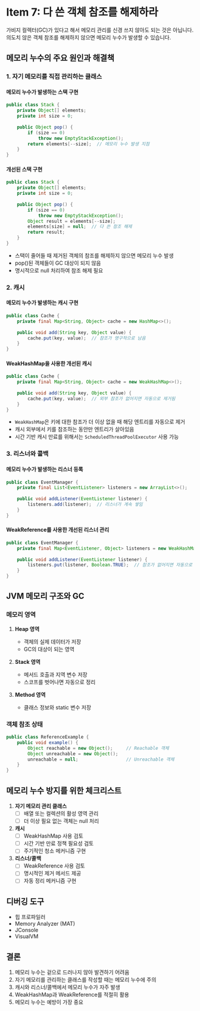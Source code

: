 # Item 7: 다 쓴 객체 참조를 해제하라

가비지 컬렉터(GC)가 있다고 해서 메모리 관리를 신경 쓰지 않아도 되는 것은 아닙니다. 의도치 않은 객체 참조를 해제하지 않으면 메모리 누수가 발생할 수 있습니다.

## 메모리 누수의 주요 원인과 해결책

### 1. 자기 메모리를 직접 관리하는 클래스

#### 메모리 누수가 발생하는 스택 구현
```java
public class Stack {
    private Object[] elements;
    private int size = 0;
    
    public Object pop() {
        if (size == 0)
            throw new EmptyStackException();
        return elements[--size];  // 메모리 누수 발생 지점
    }
}
```

#### 개선된 스택 구현
```java
public class Stack {
    private Object[] elements;
    private int size = 0;
    
    public Object pop() {
        if (size == 0)
            throw new EmptyStackException();
        Object result = elements[--size];
        elements[size] = null;  // 다 쓴 참조 해제
        return result;
    }
}
```

- 스택이 줄어들 때 제거된 객체의 참조를 해제하지 않으면 메모리 누수 발생
- pop()된 객체들이 GC 대상이 되지 않음
- 명시적으로 null 처리하여 참조 해제 필요

### 2. 캐시

#### 메모리 누수가 발생하는 캐시 구현
```java
public class Cache {
    private final Map<String, Object> cache = new HashMap<>();
    
    public void add(String key, Object value) {
        cache.put(key, value);  // 참조가 영구적으로 남음
    }
}
```

#### WeakHashMap을 사용한 개선된 캐시
```java
public class Cache {
    private final Map<String, Object> cache = new WeakHashMap<>();
    
    public void add(String key, Object value) {
        cache.put(key, value);  // 외부 참조가 없어지면 자동으로 제거됨
    }
}
```

- `WeakHashMap`은 키에 대한 참조가 더 이상 없을 때 해당 엔트리를 자동으로 제거
- 캐시 외부에서 키를 참조하는 동안만 엔트리가 살아있음
- 시간 기반 캐시 만료를 위해서는 `ScheduledThreadPoolExecutor` 사용 가능

### 3. 리스너와 콜백

#### 메모리 누수가 발생하는 리스너 등록
```java
public class EventManager {
    private final List<EventListener> listeners = new ArrayList<>();
    
    public void addListener(EventListener listener) {
        listeners.add(listener);  // 리스너가 계속 쌓임
    }
}
```

#### WeakReference를 사용한 개선된 리스너 관리
```java
public class EventManager {
    private final Map<EventListener, Object> listeners = new WeakHashMap<>();
    
    public void addListener(EventListener listener) {
        listeners.put(listener, Boolean.TRUE);  // 참조가 없어지면 자동으로 제거됨
    }
}
```

## JVM 메모리 구조와 GC

### 메모리 영역
1. **Heap 영역**
    - 객체의 실제 데이터가 저장
    - GC의 대상이 되는 영역

2. **Stack 영역**
    - 메서드 호출과 지역 변수 저장
    - 스코프를 벗어나면 자동으로 정리

3. **Method 영역**
    - 클래스 정보와 static 변수 저장

### 객체 참조 상태
```java
public class ReferenceExample {
    public void example() {
        Object reachable = new Object();     // Reachable 객체
        Object unreachable = new Object();
        unreachable = null;                  // Unreachable 객체
    }
}
```

## 메모리 누수 방지를 위한 체크리스트

1. **자기 메모리 관리 클래스**
    - [ ] 배열 또는 컬렉션의 활성 영역 관리
    - [ ] 더 이상 필요 없는 객체는 null 처리

2. **캐시**
    - [ ] WeakHashMap 사용 검토
    - [ ] 시간 기반 만료 정책 필요성 검토
    - [ ] 주기적인 청소 메커니즘 구현

3. **리스너/콜백**
    - [ ] WeakReference 사용 검토
    - [ ] 명시적인 제거 메서드 제공
    - [ ] 자동 정리 메커니즘 구현

## 디버깅 도구
- 힙 프로파일러
- Memory Analyzer (MAT)
- JConsole
- VisualVM

## 결론

1. 메모리 누수는 겉으로 드러나지 않아 발견하기 어려움
2. 자기 메모리를 관리하는 클래스를 작성할 때는 메모리 누수에 주의
3. 캐시와 리스너/콜백에서 메모리 누수가 자주 발생
4. WeakHashMap과 WeakReference를 적절히 활용
5. 메모리 누수는 예방이 가장 중요